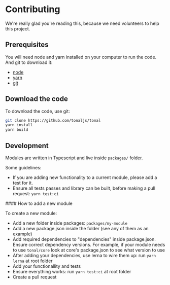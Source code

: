 # Contributing

We're really glad you're reading this, because we need volunteers to help this project.

## Prerequisites

You will need node and yarn installed on your computer to run the code. And git to download it:

- [node](https://nodejs.org/en/download/)
- [yarn](https://yarnpkg.com/)
- [git](https://git-scm.com/book/en/v2/Getting-Started-Installing-Git)

## Download the code

To download the code, use git:

```bash
git clone https://github.com/tonaljs/tonal
yarn install
yarn build
```

## Development

Modules are written in Typescript and live inside `packages/` folder.

Some guidelines:

- If you are adding new functionality to a current module, please add a test for it.
- Ensure all tests passes and library can be built, before making a pull request: `yarn test:ci`

#### How to add a new module

To create a new module:

- Add a new folder inside packages: `packages/my-module`
- Add a new package.json inside the folder (see any of them as an example)
- Add required dependencies to "dependencies" inside package.json. Ensure correct dependency versions. For example, if your module needs to use `tonal/core` look at core's package.json to see what version to use
- After adding your dependencies, use lerna to wire them up: run `yarn lerna` at root folder
- Add your functionallity and tests
- Ensure everything works: run `yarn test:ci` at root folder
- Create a pull request
